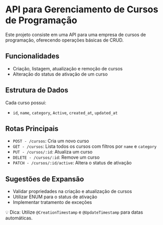# API para Gerenciamento de Cursos de Programação

Este projeto consiste em uma API para uma empresa de cursos de programação, oferecendo operações básicas de CRUD.

## Funcionalidades

- Criação, listagem, atualização e remoção de cursos
- Alteração do status de ativação de um curso

## Estrutura de Dados

Cada curso possui:
- `id`, `name`, `category`, `Active`, `created_at`, `updated_at`

## Rotas Principais

- `POST - /cursos`: Cria um novo curso
- `GET - /cursos`: Lista todos os cursos com filtros por `name` e `category`
- `PUT - /cursos/:id`: Atualiza um curso
- `DELETE - /cursos/:id`: Remove um curso
- `PATCH - /cursos/:id/active`: Altera o status de ativação

## Sugestões de Expansão

- Validar propriedades na criação e atualização de cursos
- Utilizar ENUM para o status de ativação
- Implementar tratamento de exceções

💡 Dica: Utilize `@CreationTimestamp` e `@UpdateTimestamp` para datas automáticas.
